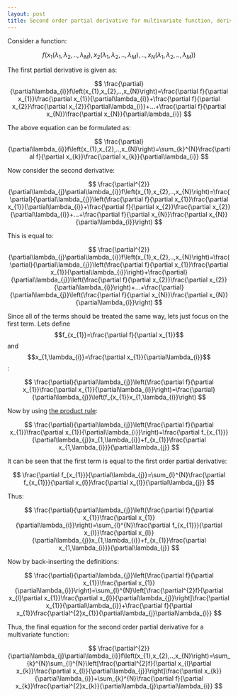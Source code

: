 ```yaml
---
layout: post
title: Second order partial derivative for multivariate function, derivation
---
```


Consider a function:

$$ f\left(x_{1}\left(\lambda_{1},\lambda_{2},..,\lambda_{M}\right),x_{2}\left(\lambda_{1},\lambda_{2},..,\lambda_{M}\right),..,x_{N}\left(\lambda_{1},\lambda_{2},..,\lambda_{M}\right)\right) $$

The first partial derivative is given as:

$$ \frac{\partial}{\partial\lambda_{i}}f\left(x_{1},x_{2},..,x_{N}\right)=\frac{\partial f}{\partial x_{1}}\frac{\partial x_{1}}{\partial\lambda_{i}}+\frac{\partial f}{\partial x_{2}}\frac{\partial x_{2}}{\partial\lambda_{i}}+...+\frac{\partial f}{\partial x_{N}}\frac{\partial x_{N}}{\partial\lambda_{i}} $$

The above equation can be formulated as:

$$ \frac{\partial}{\partial\lambda_{i}}f\left(x_{1},x_{2},..,x_{N}\right)=\sum_{k}^{N}\frac{\partial f}{\partial x_{k}}\frac{\partial x_{k}}{\partial\lambda_{i}} $$

Now consider the second derivative:

$$ \frac{\partial^{2}}{\partial\lambda_{j}\partial\lambda_{i}}f\left(x_{1},x_{2},..,x_{N}\right)=\frac{\partial}{\partial\lambda_{j}}\left(\frac{\partial f}{\partial x_{1}}\frac{\partial x_{1}}{\partial\lambda_{i}}+\frac{\partial f}{\partial x_{2}}\frac{\partial x_{2}}{\partial\lambda_{i}}+...+\frac{\partial f}{\partial x_{N}}\frac{\partial x_{N}}{\partial\lambda_{i}}\right) $$

This is equal to:

$$ \frac{\partial^{2}}{\partial\lambda_{j}\partial\lambda_{i}}f\left(x_{1},x_{2},..,x_{N}\right)=\frac{\partial}{\partial\lambda_{j}}\left(\frac{\partial f}{\partial x_{1}}\frac{\partial x_{1}}{\partial\lambda_{i}}\right)+\frac{\partial}{\partial\lambda_{j}}\left(\frac{\partial f}{\partial x_{2}}\frac{\partial x_{2}}{\partial\lambda_{i}}\right)+...+\frac{\partial}{\partial\lambda_{j}}\left(\frac{\partial f}{\partial x_{N}}\frac{\partial x_{N}}{\partial\lambda_{i}}\right) $$

Since all of the terms should be treated the same way, lets just focus on the first term.
Lets define $$f_{x_{1}}=\frac{\partial f}{\partial x_{1}}$$ and $$x_{1,\lambda_{i}}=\frac{\partial x_{1}}{\partial\lambda_{i}}$$:

$$ \frac{\partial}{\partial\lambda_{j}}\left(\frac{\partial f}{\partial x_{1}}\frac{\partial x_{1}}{\partial\lambda_{i}}\right)=\frac{\partial}{\partial\lambda_{j}}\left(f_{x_{1}}x_{1,\lambda_{i}}\right) $$

Now by using [the product rule](https://en.wikipedia.org/wiki/Product_rule):

$$ \frac{\partial}{\partial\lambda_{j}}\left(\frac{\partial f}{\partial x_{1}}\frac{\partial x_{1}}{\partial\lambda_{i}}\right)=\frac{\partial f_{x_{1}}}{\partial\lambda_{j}}x_{1,\lambda_{i}}+f_{x_{1}}\frac{\partial x_{1,\lambda_{i}}}{\partial\lambda_{j}} $$

It can be seen that the first term is equal to the first order partial derivative:

$$ \frac{\partial f_{x_{1}}}{\partial\lambda_{j}}=\sum_{l}^{N}\frac{\partial f_{x_{1}}}{\partial x_{l}}\frac{\partial x_{l}}{\partial\lambda_{j}} $$

Thus:

$$ \frac{\partial}{\partial\lambda_{j}}\left(\frac{\partial f}{\partial x_{1}}\frac{\partial x_{1}}{\partial\lambda_{i}}\right)=\sum_{l}^{N}\frac{\partial f_{x_{1}}}{\partial x_{l}}\frac{\partial x_{l}}{\partial\lambda_{j}}x_{1,\lambda_{i}}+f_{x_{1}}\frac{\partial x_{1,\lambda_{i}}}{\partial\lambda_{j}} $$

Now by back-inserting the definitions:

$$ \frac{\partial}{\partial\lambda_{j}}\left(\frac{\partial f}{\partial x_{1}}\frac{\partial x_{1}}{\partial\lambda_{i}}\right)=\sum_{l}^{N}\left[\frac{\partial^{2}f}{\partial x_{l}\partial x_{1}}\frac{\partial x_{l}}{\partial\lambda_{j}}\right]\frac{\partial x_{1}}{\partial\lambda_{i}}+\frac{\partial f}{\partial x_{1}}\frac{\partial^{2}x_{1}}{\partial\lambda_{j}\partial\lambda_{i}} $$

Thus, the final equation for the second order partial derivative for a multivariate function:

$$ \frac{\partial^{2}}{\partial\lambda_{j}\partial\lambda_{i}}f\left(x_{1},x_{2},..,x_{N}\right)=\sum_{k}^{N}\sum_{l}^{N}\left[\frac{\partial^{2}f}{\partial x_{l}\partial x_{k}}\frac{\partial x_{l}}{\partial\lambda_{j}}\right]\frac{\partial x_{k}}{\partial\lambda_{i}}+\sum_{k}^{N}\frac{\partial f}{\partial x_{k}}\frac{\partial^{2}x_{k}}{\partial\lambda_{j}\partial\lambda_{i}} $$
